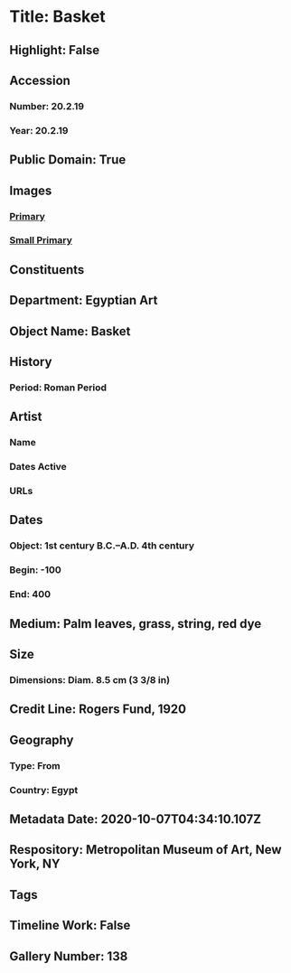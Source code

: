 # Title: Basket
## Highlight: False
## Accession
### Number: 20.2.19
### Year: 20.2.19
## Public Domain: True
## Images
### [Primary](https://images.metmuseum.org/CRDImages/eg/original/vs20.2.19.jpg)
### [Small Primary](https://images.metmuseum.org/CRDImages/eg/web-large/vs20.2.19.jpg)
## Constituents
## Department: Egyptian Art
## Object Name: Basket
## History
### Period: Roman Period
## Artist
### Name
### Dates Active
### URLs
## Dates
### Object: 1st century B.C.–A.D. 4th century
### Begin: -100
### End: 400
## Medium: Palm leaves, grass, string, red dye
## Size
### Dimensions: Diam. 8.5 cm (3 3/8 in)
## Credit Line: Rogers Fund, 1920
## Geography
### Type: From
### Country: Egypt
## Metadata Date: 2020-10-07T04:34:10.107Z
## Respository: Metropolitan Museum of Art, New York, NY
## Tags
## Timeline Work: False
## Gallery Number: 138